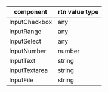 | component     | rtn value type |
| ------------- | -------------- |
| InputCheckbox | any            |
| InputRange    | any            |
| InputSelect   | any            |
| InputNumber   | number         |
| InputText     | string         |
| InputTextarea | string         |
| InputFile     | string         |
